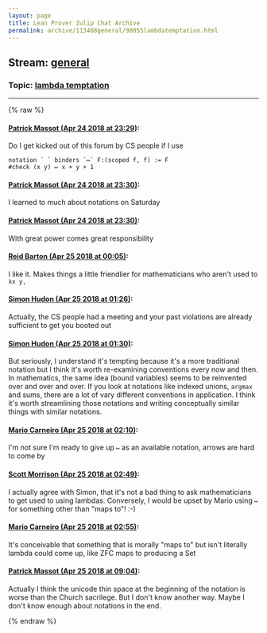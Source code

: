 ```yaml
---
layout: page
title: Lean Prover Zulip Chat Archive 
permalink: archive/113488general/98055lambdatemptation.html
---
```


## Stream: [general](index.html)
### Topic: [lambda temptation](98055lambdatemptation.html)

---


{% raw %}
#### [ Patrick Massot (Apr 24 2018 at 23:29)](https://leanprover.zulipchat.com/#narrow/stream/113488-general/topic/lambda%20temptation/near/125641452):
Do I get kicked out of this forum by CS people if I use
```lean
notation ` ` binders `↦` F:(scoped f, f) := F
#check (x y) ↦ x + y + 1
```

#### [ Patrick Massot (Apr 24 2018 at 23:30)](https://leanprover.zulipchat.com/#narrow/stream/113488-general/topic/lambda%20temptation/near/125641513):
I learned to much about notations on Saturday

#### [ Patrick Massot (Apr 24 2018 at 23:30)](https://leanprover.zulipchat.com/#narrow/stream/113488-general/topic/lambda%20temptation/near/125641523):
With great power comes great responsibility

#### [ Reid Barton (Apr 25 2018 at 00:05)](https://leanprover.zulipchat.com/#narrow/stream/113488-general/topic/lambda%20temptation/near/125642990):
I like it. Makes things a little friendlier for mathematicians who aren't used to `λx y,`

#### [ Simon Hudon (Apr 25 2018 at 01:26)](https://leanprover.zulipchat.com/#narrow/stream/113488-general/topic/lambda%20temptation/near/125646078):
Actually, the CS people had a meeting and your past violations are already sufficient to get you booted out

#### [ Simon Hudon (Apr 25 2018 at 01:30)](https://leanprover.zulipchat.com/#narrow/stream/113488-general/topic/lambda%20temptation/near/125646299):
But seriously, I understand it's tempting because it's a more traditional notation but I think it's worth re-examining conventions every now and then. In mathematics, the same idea (bound variables) seems to be reinvented over and over and over. If you look at notations like indexed unions, `argmax` and sums, there are a lot of vary different conventions in application. I think it's worth streamlining those notations and writing conceptually similar things with similar notations.

#### [ Mario Carneiro (Apr 25 2018 at 02:10)](https://leanprover.zulipchat.com/#narrow/stream/113488-general/topic/lambda%20temptation/near/125647689):
I'm not sure I'm ready to give up `↦` as an available notation, arrows are hard to come by

#### [ Scott Morrison (Apr 25 2018 at 02:49)](https://leanprover.zulipchat.com/#narrow/stream/113488-general/topic/lambda%20temptation/near/125649077):
I actually agree with Simon, that it's not a bad thing to ask mathematicians to get used to using lambdas. Conversely, I would be upset by Mario using `↦ ` for something other than "maps to"! :-)

#### [ Mario Carneiro (Apr 25 2018 at 02:55)](https://leanprover.zulipchat.com/#narrow/stream/113488-general/topic/lambda%20temptation/near/125649299):
It's conceivable that something that is morally "maps to" but isn't literally lambda could come up, like ZFC maps to producing a Set

#### [ Patrick Massot (Apr 25 2018 at 09:04)](https://leanprover.zulipchat.com/#narrow/stream/113488-general/topic/lambda%20temptation/near/125659462):
Actually I think the unicode thin space at the beginning of the notation is worse than the Church sacrilege. But I don't know another way. Maybe I don't know enough about notations in the end.


{% endraw %}
